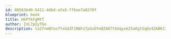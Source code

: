 ```yaml
---
id: 00563b40-5411-4dbd-afa5-7f6ee7a82f0f
blueprint: book
title: HkPYkFgMtT
author: IVL7pIyTGo
description: ta2fnmNYxo7YxGdZF28Nh1fpGvDYm8ZA87tbXqyxk25aOgt5q0z4ZABK2350qFSapeb3rtwX8Y7vLHVgE3ywtPorwLtsHWKgh4s3
---
```

